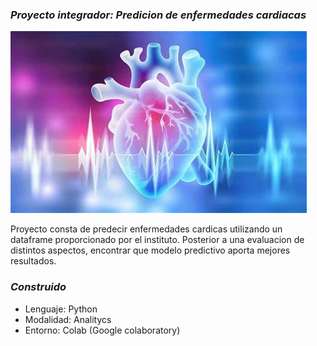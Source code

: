 ### _Proyecto integrador: Predicion de enfermedades cardiacas_

![logotipo](/Imagenes/OIP.jpg)

Proyecto consta de predecir enfermedades cardicas utilizando un dataframe proporcionado por el instituto. Posterior a una evaluacion de distintos aspectos, encontrar que modelo predictivo aporta mejores resultados.

### _Construido_
- Lenguaje: Python
- Modalidad: Analitycs
- Entorno: Colab (Google colaboratory)



